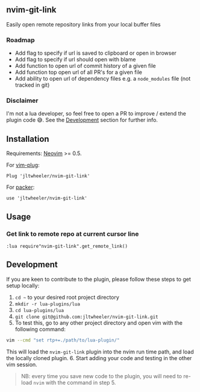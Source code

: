 ## nvim-git-link
Easily open remote repository links from your local buffer files

### Roadmap

- Add flag to specify if url is saved to clipboard or open in browser
- Add flag to specify if url should open with blame
- Add function to open url of commit history of a given file
- Add function top open url of all PR's for a given file
- Add ability to open url of dependency files e.g. a `node_modules` file (not
  tracked in git)

### Disclaimer

I'm not a lua developer, so feel free to open a PR to improve / extend 
the plugin code 😅. See the [Development](#development) section for further info.

## Installation

Requirements: [Neovim](https://neovim.io/) >= 0.5.

For [vim-plug](https://github.com/junegunn/vim-plug):
```
Plug 'jltwheeler/nvim-git-link'
```
For [packer](https://github.com/wbthomason/packer.nvim):
```
use 'jltwheeler/nvim-git-link'
```

## Usage

### Get link to remote repo at current cursor line

```
:lua require"nvim-git-link".get_remote_link()
```

## Development

If you are keen to contribute to the plugin, please follow these steps to
get setup locally:

1. `cd ~` to your desired root project directory
2. `mkdir -r lua-plugins/lua`
3. `cd lua-plugins/lua`
4. `git clone git@github.com:jltwheeler/nvim-git-link.git`
5. To test this, go to any other project directory and open vim with the following
command:
```sh
vim --cmd "set rtp+=./path/to/lua-plugin/"
```
This will load the `nvim-git-link` plugin into the nvim run time path, and 
load the locally cloned plugin.
6. Start adding your code and testing in the other vim session. 

> NB: every time you save new code to the plugin, you will need to re-load 
`nvim` with the command in step 5.
